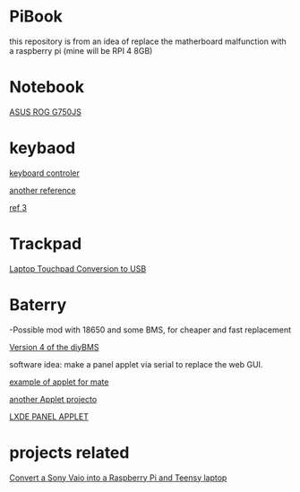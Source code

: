 # PiBook

this repository is from an idea of replace the matherboard malfunction with a raspberry pi (mine will be RPI 4 8GB)

# Notebook
[ASUS ROG G750JS](https://www.asus.com/us/ROG-Republic-Of-Gamers/ROG-G750JS/)

# keybaod
[keyboard controler](https://www.instructables.com/How-to-Make-a-USB-Laptop-Keyboard-Controller/)

[another reference](https://www.hackster.io/frank-adams/laptop-keyboard-conversion-to-usb-0771f1)

[ref 3](https://www.ti.com/tool/TIDM-KEYBOARD)


# Trackpad
[Laptop Touchpad Conversion to USB](https://www.hackster.io/frank-adams/laptop-touchpad-conversion-to-usb-d70519)

# Baterry
-Possible mod with 18650 and some BMS, for cheaper and fast replacement

[Version 4 of the diyBMS](https://github.com/stuartpittaway/diyBMSv4)

software idea:
make a panel applet via serial to replace the web GUI.

[example of applet for mate](https://github.com/furas/mate-python-applets)

[another Applet projecto](https://ubuntu-mate.community/t/my-first-panel-applet/19769)

[LXDE PANEL APPLET ](https://github.com/Sepero/lxpanel-pyvolume/blob/master/volume-applet)

# projects related

[Convert a Sony Vaio into a Raspberry Pi and Teensy laptop](https://github.com/thedalles77/Pi_Teensy_Laptop/)
